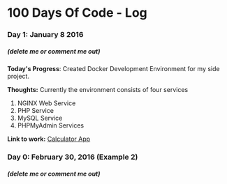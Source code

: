 # 100 Days Of Code - Log

### Day 1: January 8 2016 
##### (delete me or comment me out)

**Today's Progress**: Created Docker Development Environment for my side project.

**Thoughts:** Currently the environment consists of four services
1. NGINX Web Service
2. PHP Service
3. MySQL Service
4. PHPMyAdmin Services

**Link to work:** [Calculator App](http://www.example.com)

### Day 0: February 30, 2016 (Example 2)
##### (delete me or comment me out)


